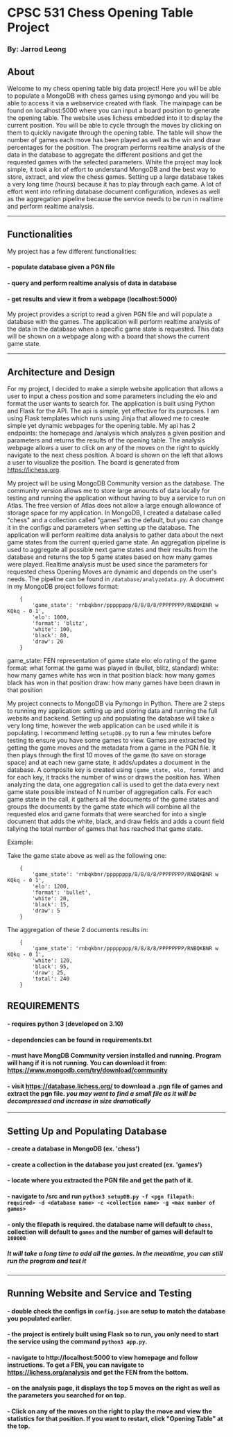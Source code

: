 # CPSC 531 Chess Opening Table Project

### By: Jarrod Leong

## About
Welcome to my chess opening table big data project!  Here you will be able to populate a MongoDB with chess games using pymongo and you will be able to access it via a webservice
created with flask. The mainpage can be found on localhost:5000 where you can input a board position to generate the opening table. The website uses lichess embedded into it to 
display the current position. You will be able to cycle through the moves by clicking on them to quickly navigate through the opening table.  The table will show the number of games
each move has been played as well as the win and draw percentages for the position. The program performs realtime analysis of the data in the database to aggregate the different positions and get the requested games with the selected parameters. White the project may look simple, it took a lot of effort to understand MongoDB and the best way to store, extract, and view the chess games. Setting up a large database takes a very long time (hours) because it has to play through each game. A lot of effort went into refining database document configuration, indexes as well as the aggregation pipeline because the service needs to be run in realtime and perform realtime analysis.  

---

## Functionalities
My project has a few different functionalities:
#### - populate database given a PGN file
#### - query and perform realtime analysis of data in database
#### - get results and view it from a webpage (localhost:5000)

My project provides a script to read a given PGN file and will populate a database with the games.  The application will perform realtime analysis of the data in the database when a specific game state is requested.  This data will be shown on a webpage along with a board that shows the current game state. 

---

## Architecture and Design
For my project, I decided to make a simple website application that allows a user to input a chess position and some parameters including the elo and format the user wants to search
for.  The application is built using Python and Flask for the API.  The api is simple, yet effective for its purposes.  I am using Flask templates which runs using Jinja that allowed me to create simple yet dynamic webpages for the opening table. My api has 2 endpoints: the homepage and /analysis which analyzes a given position and parameters and returns the results of the opening table. The analysis webpage allows a user to click on any of the moves on the right to quickly navigate to the next chess position.  A board is shown on the left that allows a user to visualize the position. The board is generated from https://lichess.org. 

My project will be using MongoDB Community version as the database. The community version allows me to store large amounts of data locally for testing and running the application without having to buy a service to run on Atlas. The free version of Atlas does not allow a large enough allowance of storage space for my application. In MongoDB, I created a database called "chess" and a collection called "games" as the default, but you can change it in the configs and parameters when setting up the database. The application will perform realtime data analysis to gather data about the next game states from the current queried game state. An aggregation pipeline is used to aggregate all possible next game states and their results from the database and returns the top 5 game states based on how many games were played. Realtime analysis must be used since the parameters for requested chess Opening Moves are dynamic and depends on the user's needs.  The pipeline can be found in `/database/analyzedata.py`. A document in my MongoDB project follows format: 

```
    {
        'game_state': 'rnbqkbnr/pppppppp/8/8/8/8/PPPPPPPP/RNBQKBNR w KQkq - 0 1',
        'elo': 1000,
        'format': 'blitz',
        'white': 100,
        'black': 80,
        'draw': 20
    }
```
game_state: FEN representation of game state
elo: elo rating of the game
format: what format the game was played in (bullet, blitz, standard)
white: how many games white has won in that position
black: how many games black has won in that position
draw: how many games have been drawn in that position

My project connects to MongoDB via Pymongo in Python. There are 2 steps to running my application: setting up and storing data and running the full website and backend. Setting up and populating the database will take a very long time, however the web application can be used while it is populating. I recommend letting `setupDB.py` to run a few minutes before testing to ensure you have some games to view. Games are extracted by getting the game moves and the metadata from a game in the PGN file.  It then plays through the first 10 moves of the game (to save on storage space) and at each new game state, it adds/updates a document in the database.  A composite key is created using `(game_state, elo, format)` and for each key, it tracks the number of wins or draws the position has. When analyzing the data, one aggregation call is used to get the data every next game state possible instead of N number of aggregation calls.  For each game state in the call, it gathers all the documents of the game states and groups the documents by the game state which will combine all the requested elos and game formats that were searched for into a single document that adds the white, black, and draw fields and adds a count field tallying the total number of games that has reached that game state.

Example:

Take the game state above as well as the following one:

```
    {
        'game_state': 'rnbqkbnr/pppppppp/8/8/8/8/PPPPPPPP/RNBQKBNR w KQkq - 0 1',
        'elo': 1200,
        'format': 'bullet',
        'white': 20,
        'black': 15,
        'draw': 5
    }
```

The aggregation of these 2 documents results in:

```
    {
        'game_state': 'rnbqkbnr/pppppppp/8/8/8/8/PPPPPPPP/RNBQKBNR w KQkq - 0 1',
        'white': 120,
        'black': 95,
        'draw': 25,
        'total': 240
    }
```

## REQUIREMENTS
#### - requires python 3 (developed on 3.10)
#### - dependencies can be found in requirements.txt
#### - must have MongDB Community version installed and running.  Program will hang if it is not running. You can download it from: https://www.mongodb.com/try/download/community
#### - visit https://database.lichess.org/ to download a .pgn file of games and extract the pgn file. *you may want to find a small file as it will be decompressed and increase in size dramatically*

---

## Setting Up and Populating Database
#### - create a database in MongoDB (ex. 'chess')
#### - create a collection in the database you just created (ex. 'games')
#### - locate where you extracted the PGN file and get the path of it.
#### - navigate to /src and run `python3 setupDB.py -f <pgn filepath: required> -d <database name> -c <collection name> -g <max number of games>`
#### - only the filepath is required. the database name will default to `chess`, collection will default to `games` and the number of games will default to `100000`
##### *It will take a long time to add all the games.  In the meantime, you can still run the program and test it*

---

## Running Website and Service and Testing
#### - double check the configs in `config.json` are setup to match the database you populated earlier.
#### - the project is entirely built using Flask so to run, you only need to start the service using the command `python3 app.py`.
#### - navigate to http://localhost:5000 to view homepage and follow instructions.  To get a FEN, you can navigate to https://lichess.org/analysis and get the FEN from the bottom.
#### - on the analysis page, it displays the top 5 moves on the right as well as the parameters you searched for on top.
#### - Click on any of the moves on the right to play the move and view the statistics for that position. If you want to restart, click "Opening Table" at the top.